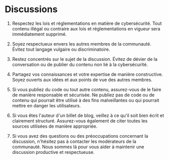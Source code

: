# Discussions

1. Respectez les lois et réglementations en matière de cybersécurité. Tout contenu illégal ou contraire aux lois et réglementations en vigueur sera immédiatement supprimé.

2. Soyez respectueux envers les autres membres de la communauté. Évitez tout langage vulgaire ou discriminatoire.

3. Restez concentrés sur le sujet de la discussion. Évitez de dévier de la conversation ou de publier du contenu non lié à la cybersécurité.

4. Partagez vos connaissances et votre expertise de manière constructive. Soyez ouverts aux idées et aux points de vue des autres membres.

5. Si vous publiez du code ou tout autre contenu, assurez-vous de le faire de manière responsable et sécurisée. Ne publiez pas de code ou de contenu qui pourrait être utilisé à des fins malveillantes ou qui pourrait mettre en danger les utilisateurs.

6. Si vous êtes l'auteur d'un billet de blog, veillez à ce qu'il soit bien écrit et clairement structuré. Assurez-vous également de citer toutes les sources utilisées de manière appropriée.

7. Si vous avez des questions ou des préoccupations concernant la discussion, n'hésitez pas à contacter les modérateurs de la communauté. Nous sommes là pour vous aider à maintenir une discussion productive et respectueuse.

